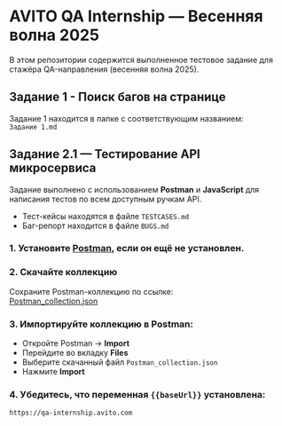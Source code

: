 # AVITO QA Internship — Весенняя волна 2025

В этом репозитории содержится выполненное тестовое задание для стажёра QA-направления (весенняя волна 2025).


## Задание 1 - Поиск багов на странице

Задание 1 находится в папке с соответствующим названием:  
`Задание 1.md`


## Задание 2.1 — Тестирование API микросервиса 

Задание выполнено с использованием **Postman** и **JavaScript** для написания тестов по всем доступным ручкам API.
- Тест-кейсы находятся в файле `TESTCASES.md`
- Баг-репорт находится в файле `BUGS.md`

### 1. Установите [Postman](https://www.postman.com/downloads/), если он ещё не установлен.

### 2. Скачайте коллекцию
Сохраните Postman-коллекцию по ссылке:  
[Postman_collection.json](https://github.com/AlexVKh/AVITO_qa-internship/blob/main/Postman_collection.json)

### 3. Импортируйте коллекцию в Postman:
- Откройте Postman → **Import**
- Перейдите во вкладку **Files**
- Выберите скачанный файл `Postman_collection.json`
- Нажмите **Import**

### 4. Убедитесь, что переменная `{{baseUrl}}` установлена:
```text
https://qa-internship.avito.com
